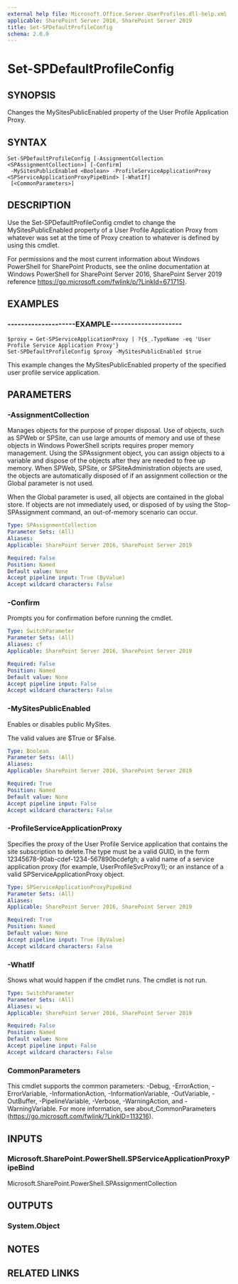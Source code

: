 ```yaml
---
external help file: Microsoft.Office.Server.UserProfiles.dll-help.xml
applicable: SharePoint Server 2016, SharePoint Server 2019
title: Set-SPDefaultProfileConfig
schema: 2.0.0
---
```


# Set-SPDefaultProfileConfig

## SYNOPSIS
Changes the MySitesPublicEnabled property of the User Profile Application Proxy.


## SYNTAX

```
Set-SPDefaultProfileConfig [-AssignmentCollection <SPAssignmentCollection>] [-Confirm]
 -MySitesPublicEnabled <Boolean> -ProfileServiceApplicationProxy <SPServiceApplicationProxyPipeBind> [-WhatIf]
 [<CommonParameters>]
```

## DESCRIPTION
Use the Set-SPDefaultProfileConfig cmdlet to change the MySitesPublicEnabled property of a User Profile Application Proxy from whatever was set at the time of Proxy creation to whatever is defined by using this cmdlet.

For permissions and the most current information about Windows PowerShell for SharePoint Products, see the online documentation at Windows PowerShell for SharePoint Server 2016, SharePoint Server 2019 reference [https://go.microsoft.com/fwlink/p/?LinkId=671715)](https://go.microsoft.com/fwlink/p/?LinkId=671715).


## EXAMPLES

### --------------------EXAMPLE---------------------
```
$proxy = Get-SPServiceApplicationProxy | ?{$_.TypeName -eq 'User Profile Service Application Proxy'}
Set-SPDefaultProfileConfig $proxy -MySitesPublicEnabled $true
```

This example changes the MySitesPublicEnabled property of the specified user profile service application.


## PARAMETERS

### -AssignmentCollection
Manages objects for the purpose of proper disposal. Use of objects, such as SPWeb or SPSite, can use large amounts of memory and use of these objects in Windows PowerShell scripts requires proper memory management. Using the SPAssignment object, you can assign objects to a variable and dispose of the objects after they are needed to free up memory. When SPWeb, SPSite, or SPSiteAdministration objects are used, the objects are automatically disposed of if an assignment collection or the Global parameter is not used.

When the Global parameter is used, all objects are contained in the global store. If objects are not immediately used, or disposed of by using the Stop-SPAssignment command, an out-of-memory scenario can occur.

```yaml
Type: SPAssignmentCollection
Parameter Sets: (All)
Aliases: 
Applicable: SharePoint Server 2016, SharePoint Server 2019

Required: False
Position: Named
Default value: None
Accept pipeline input: True (ByValue)
Accept wildcard characters: False
```

### -Confirm
Prompts you for confirmation before running the cmdlet.

```yaml
Type: SwitchParameter
Parameter Sets: (All)
Aliases: cf
Applicable: SharePoint Server 2016, SharePoint Server 2019

Required: False
Position: Named
Default value: None
Accept pipeline input: False
Accept wildcard characters: False
```

### -MySitesPublicEnabled
Enables or disables public MySites.

The valid values are $True or $False.

```yaml
Type: Boolean
Parameter Sets: (All)
Aliases: 
Applicable: SharePoint Server 2016, SharePoint Server 2019

Required: True
Position: Named
Default value: None
Accept pipeline input: False
Accept wildcard characters: False
```

### -ProfileServiceApplicationProxy
Specifies the proxy of the User Profile Service application that contains the site subscription to delete.The type must be a valid GUID, in the form 12345678-90ab-cdef-1234-567890bcdefgh; a valid name of a service application proxy (for example, UserProfileSvcProxy1); or an instance of a valid SPServiceApplicationProxy object.

```yaml
Type: SPServiceApplicationProxyPipeBind
Parameter Sets: (All)
Aliases: 
Applicable: SharePoint Server 2016, SharePoint Server 2019

Required: True
Position: Named
Default value: None
Accept pipeline input: True (ByValue)
Accept wildcard characters: False
```

### -WhatIf
Shows what would happen if the cmdlet runs.
The cmdlet is not run.

```yaml
Type: SwitchParameter
Parameter Sets: (All)
Aliases: wi
Applicable: SharePoint Server 2016, SharePoint Server 2019

Required: False
Position: Named
Default value: None
Accept pipeline input: False
Accept wildcard characters: False
```

### CommonParameters
This cmdlet supports the common parameters: -Debug, -ErrorAction, -ErrorVariable, -InformationAction, -InformationVariable, -OutVariable, -OutBuffer, -PipelineVariable, -Verbose, -WarningAction, and -WarningVariable. For more information, see about_CommonParameters (https://go.microsoft.com/fwlink/?LinkID=113216).

## INPUTS

### Microsoft.SharePoint.PowerShell.SPServiceApplicationProxyPipeBind
Microsoft.SharePoint.PowerShell.SPAssignmentCollection

## OUTPUTS

### System.Object

## NOTES

## RELATED LINKS
